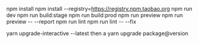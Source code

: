 npm install
npm install --registry=https://registry.npm.taobao.org
npm run dev
npm run build:stage
npm run build:prod
npm run preview
npm run preview -- --report
npm run lint
npm run lint -- --fix

yarn upgrade-interactive --latest  then a
yarn upgrade package@version